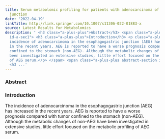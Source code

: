 ```yaml
---
title: Serum metabolomic profiling for patients with adenocarcinoma of the esophagogastric
  junction
date: '2022-04-19'
linkTitle: http://link.springer.com/10.1007/s11306-022-01883-x
source: Latest Results for Metabolomics
description: ' <h3 class="a-plus-plus">Abstract</h3> <span class="a-plus-plus abstract-section
  id-a-sec1"> <h3 class="a-plus-plus">Introduction</h3> <p class="a-plus-plus">The
  incidence of adenocarcinoma in the esophagogastric junction (AEG) has increased
  in the recent years. AEG is reported to have a worse prognosis compared with tumor
  confined to the stomach (non-AEG). Although the metabolic changes of non-AEG have
  been investigated in extensive studies, little effort focused on the metabolic profiling
  of AEG serum.</p> </span> <span class="a-plus-plus abstract-section id-a-sec2">
  <h3 ...'
---
```

 <h3 class="a-plus-plus">Abstract</h3> <span class="a-plus-plus abstract-section id-a-sec1"> <h3 class="a-plus-plus">Introduction</h3> <p class="a-plus-plus">The incidence of adenocarcinoma in the esophagogastric junction (AEG) has increased in the recent years. AEG is reported to have a worse prognosis compared with tumor confined to the stomach (non-AEG). Although the metabolic changes of non-AEG have been investigated in extensive studies, little effort focused on the metabolic profiling of AEG serum.</p> </span> <span class="a-plus-plus abstract-section id-a-sec2"> <h3 ...